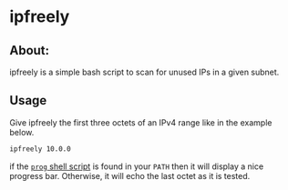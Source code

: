 # ipfreely

## About:
ipfreely is a simple bash script to scan for unused IPs in a given subnet.

## Usage
Give ipfreely the first three octets of an IPv4 range like in the example below.

```bash
ipfreely 10.0.0
```

if the [`prog` shell script](https://github.com/dev-dull/prog) is found in your `PATH` then it will display a nice progress bar. Otherwise, it will echo the last octet as it is tested.
